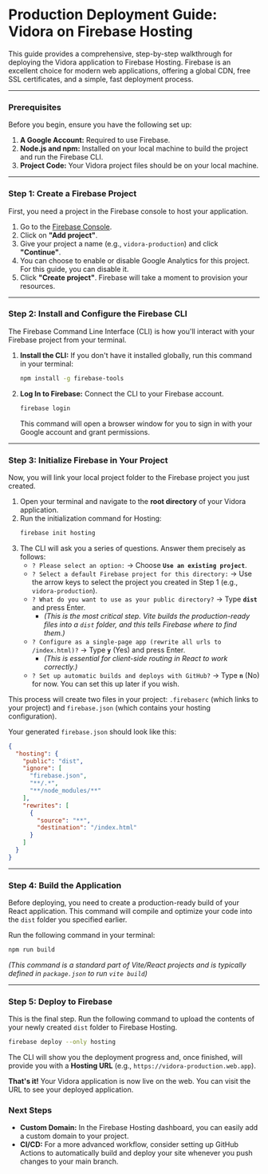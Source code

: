 # Production Deployment Guide: Vidora on Firebase Hosting

This guide provides a comprehensive, step-by-step walkthrough for deploying the Vidora application to Firebase Hosting. Firebase is an excellent choice for modern web applications, offering a global CDN, free SSL certificates, and a simple, fast deployment process.

---

### **Prerequisites**

Before you begin, ensure you have the following set up:

1.  **A Google Account:** Required to use Firebase.
2.  **Node.js and npm:** Installed on your local machine to build the project and run the Firebase CLI.
3.  **Project Code:** Your Vidora project files should be on your local machine.

---

### **Step 1: Create a Firebase Project**

First, you need a project in the Firebase console to host your application.

1.  Go to the [Firebase Console](https://console.firebase.google.com/).
2.  Click on **"Add project"**.
3.  Give your project a name (e.g., `vidora-production`) and click **"Continue"**.
4.  You can choose to enable or disable Google Analytics for this project. For this guide, you can disable it.
5.  Click **"Create project"**. Firebase will take a moment to provision your resources.

---

### **Step 2: Install and Configure the Firebase CLI**

The Firebase Command Line Interface (CLI) is how you'll interact with your Firebase project from your terminal.

1.  **Install the CLI:** If you don't have it installed globally, run this command in your terminal:
    ```bash
    npm install -g firebase-tools
    ```
2.  **Log In to Firebase:** Connect the CLI to your Firebase account.
    ```bash
    firebase login
    ```
    This command will open a browser window for you to sign in with your Google account and grant permissions.

---

### **Step 3: Initialize Firebase in Your Project**

Now, you will link your local project folder to the Firebase project you just created.

1.  Open your terminal and navigate to the **root directory** of your Vidora application.
2.  Run the initialization command for Hosting:
    ```bash
    firebase init hosting
    ```
3.  The CLI will ask you a series of questions. Answer them precisely as follows:
    *   `? Please select an option:` → Choose **`Use an existing project`**.
    *   `? Select a default Firebase project for this directory:` → Use the arrow keys to select the project you created in Step 1 (e.g., `vidora-production`).
    *   `? What do you want to use as your public directory?` → Type **`dist`** and press Enter.
        *   *(This is the most critical step. Vite builds the production-ready files into a `dist` folder, and this tells Firebase where to find them.)*
    *   `? Configure as a single-page app (rewrite all urls to /index.html)?` → Type **`y`** (Yes) and press Enter.
        *   *(This is essential for client-side routing in React to work correctly.)*
    *   `? Set up automatic builds and deploys with GitHub?` → Type **`n`** (No) for now. You can set this up later if you wish.

This process will create two files in your project: `.firebaserc` (which links to your project) and `firebase.json` (which contains your hosting configuration).

Your generated `firebase.json` should look like this:
```json
{
  "hosting": {
    "public": "dist",
    "ignore": [
      "firebase.json",
      "**/.*",
      "**/node_modules/**"
    ],
    "rewrites": [
      {
        "source": "**",
        "destination": "/index.html"
      }
    ]
  }
}
```

---

### **Step 4: Build the Application**

Before deploying, you need to create a production-ready build of your React application. This command will compile and optimize your code into the `dist` folder you specified earlier.

Run the following command in your terminal:
```bash
npm run build
```
*(This command is a standard part of Vite/React projects and is typically defined in `package.json` to run `vite build`)*

---

### **Step 5: Deploy to Firebase**

This is the final step. Run the following command to upload the contents of your newly created `dist` folder to Firebase Hosting.

```bash
firebase deploy --only hosting
```

The CLI will show you the deployment progress and, once finished, will provide you with a **Hosting URL** (e.g., `https://vidora-production.web.app`).

**That's it!** Your Vidora application is now live on the web. You can visit the URL to see your deployed application.

### **Next Steps**

*   **Custom Domain:** In the Firebase Hosting dashboard, you can easily add a custom domain to your project.
*   **CI/CD:** For a more advanced workflow, consider setting up GitHub Actions to automatically build and deploy your site whenever you push changes to your main branch.